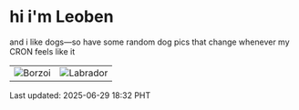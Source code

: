 # hi i'm Leoben

and i like dogs—so have some random dog pics that change whenever my CRON feels like it

|  |  |
|--------|----------|
| ![Borzoi](https://random-dog-vercel.vercel.app/api/random-borzoi?v=1751193135) | ![Labrador](https://random-dog-vercel.vercel.app/api/random-labrador?v=1751193135) |

Last updated: 2025-06-29 18:32 PHT
